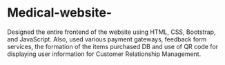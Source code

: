 # Medical-website-
Designed the entire frontend of the website using HTML, CSS, Bootstrap, and JavaScript. Also, used various payment gateways, feedback form services, the formation of the items purchased DB and use of QR code for displaying user information for Customer Relationship Management.
